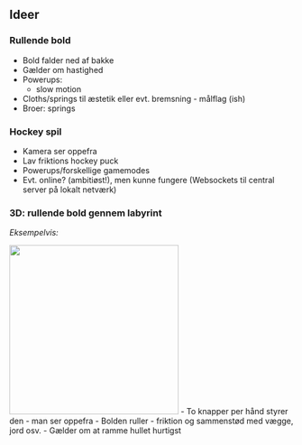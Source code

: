 ## Ideer
### Rullende bold
- Bold falder ned af bakke 
- Gælder om hastighed 
- Powerups:
   - slow motion
- Cloths/springs til æstetik eller evt. bremsning - målflag (ish)
- Broer: springs 


### Hockey spil
- Kamera ser oppefra
- Lav friktions hockey puck
- Powerups/forskellige gamemodes
- Evt. online? (ambitiøst!), men kunne fungere (Websockets til central server på lokalt netværk)

### 3D: rullende bold gennem labyrint
*Eksempelvis:*

<img src="https://i.pinimg.com/originals/e8/1b/b3/e81bb35efd3371f1626e28c566f859dc.jpg" style="width: 300px">
- To knapper per hånd styrer den - man ser oppefra
- Bolden ruller - friktion og sammenstød med vægge, jord osv.
- Gælder om at ramme hullet hurtigst
